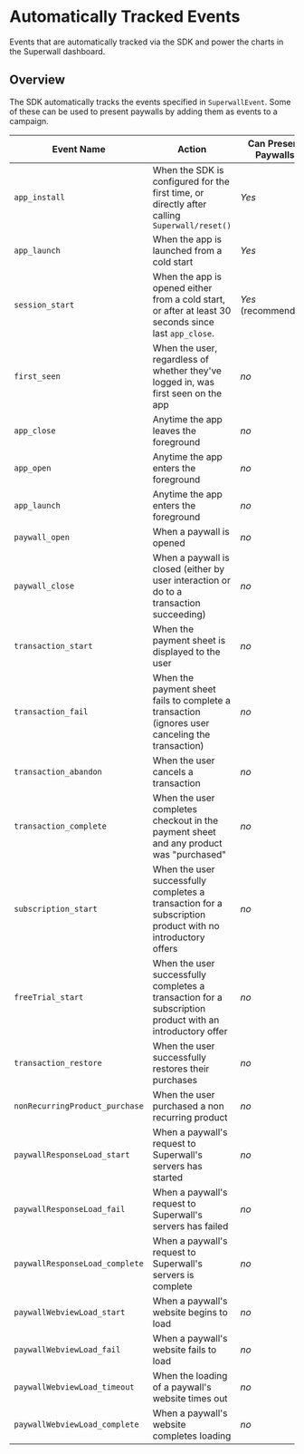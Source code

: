 # Automatically Tracked Events

Events that are automatically tracked via the SDK and power the charts in the Superwall dashboard.

## Overview

The SDK automatically tracks the events specified in ``SuperwallEvent``. Some of these can be used to present paywalls by adding them as events to a campaign.

Event Name | Action | Can Present Paywalls
--- | --- | ---
`app_install` | When the SDK is configured for the first time, or directly after calling ``Superwall/reset()`` | *Yes*
`app_launch` | When the app is launched from a cold start | *Yes*
`session_start` | When the app is opened either from a cold start, or after at least 30 seconds since last `app_close`. | *Yes* (recommended)
`first_seen` | When the user, regardless of whether they've logged in, was first seen on the app | *no*
`app_close` | Anytime the app leaves the foreground | *no*
`app_open` | Anytime the app enters the foreground | *no*
`app_launch` | Anytime the app enters the foreground | *no*
`paywall_open` | When a paywall is opened | *no*
`paywall_close` | When a paywall is closed (either by user interaction or do to a transaction succeeding) | *no*
`transaction_start` | When the payment sheet is displayed to the user | *no*
`transaction_fail` | When the payment sheet fails to complete a transaction (ignores user canceling the transaction) | *no*
`transaction_abandon` | When the user cancels a transaction | *no*
`transaction_complete` | When the user completes checkout in the payment sheet and any product was "purchased" | *no*
`subscription_start` | When the user successfully completes a transaction for a subscription product with no introductory offers | *no*
`freeTrial_start` | When the user successfully completes a transaction for a subscription product with an introductory offer | *no*
`transaction_restore` | When the user successfully restores their purchases | *no*
`nonRecurringProduct_purchase` | When the user purchased a non recurring product | *no*
`paywallResponseLoad_start` | When a paywall's request to Superwall's servers has started | *no*
`paywallResponseLoad_fail` | When a paywall's request to Superwall's servers has failed | *no*
`paywallResponseLoad_complete` | When a paywall's request to Superwall's servers is complete | *no*
`paywallWebviewLoad_start` | When a paywall's website begins to load | *no*
`paywallWebviewLoad_fail` | When a paywall's website fails to load | *no*
`paywallWebviewLoad_timeout` | When the loading of a paywall's website times out | *no*
`paywallWebviewLoad_complete` | When a paywall's website completes loading | *no*
